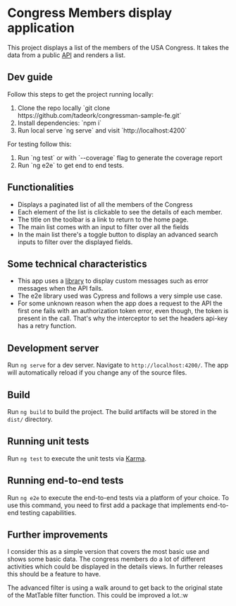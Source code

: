 # Congress Members display application

This project displays a list of the members of the USA Congress. It takes the data from a public [API](https://projects.propublica.org/api-docs/congress-api/members/#lists-of-members)
and renders a list. 

## Dev guide
Follow this steps to get the project running locally:
<ol>
<li>Clone the repo locally `git clone https://github.com/tadeork/congressman-sample-fe.git` </li>
<li>Install dependencies: `npm i`</li>
<li>Run local serve `ng serve` and visit `http://localhost:4200`</li>
</ol>
For testing follow this:
<ol>
<li>Run `ng test` or with `--coverage` flag to generate the coverage report</li>
<li>Run `ng e2e` to get end to end tests.</li>
</ol>

## Functionalities
- Displays a paginated list of all the members of the Congress
- Each element of the list is clickable to see the details of each member.
- The title on the toolbar is a link to return to the home page.
- The main list comes with an input to filter over all the fields
- In the main list there's a toggle button to display an advanced search inputs to filter over the displayed fields.

## Some technical characteristics
- This app uses a [library](https://github.com/scttcper/ngx-toastr) to display custom messages such as error messages when the API fails.
- The e2e library used was Cypress and follows a very simple use case.
- For some unknown reason when the app does a request to the API the first one fails with an authorization token error, even though, the token is present in the call. That's why the interceptor to set the headers api-key has a retry function.


## Development server

Run `ng serve` for a dev server. Navigate to `http://localhost:4200/`. The app will automatically reload if you change any of the source files.

## Build

Run `ng build` to build the project. The build artifacts will be stored in the `dist/` directory.

## Running unit tests

Run `ng test` to execute the unit tests via [Karma](https://karma-runner.github.io).

## Running end-to-end tests

Run `ng e2e` to execute the end-to-end tests via a platform of your choice. To use this command, you need to first add a package that implements end-to-end testing capabilities.

## Further improvements

I consider this as a simple version that covers the most basic use and shows some basic data. The congress members do a lot of different activities which could be displayed in the details views. In further releases this should be a feature to have.


The advanced filter is using a walk around to get back to the original state of the MatTable filter function. This could be improved a lot.:w

